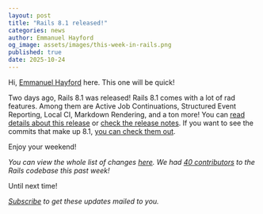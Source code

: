 ```yaml
---
layout: post
title: "Rails 8.1 released!"
categories: news
author: Emmanuel Hayford
og_image: assets/images/this-week-in-rails.png
published: true
date: 2025-10-24
---
```



Hi, [Emmanuel Hayford](https://x.com/siaw23) here. This one will be quick!

Two days ago, Rails 8.1 was released! Rails 8.1 comes with a lot of rad features. Among them are Active Job Continuations, Structured Event Reporting, Local CI, Markdown Rendering, and a ton more! You can [read details about this release](https://rubyonrails.org/2025/10/22/rails-8-1) or [check the release notes](https://guides.rubyonrails.org/8_1_release_notes.html). If you want to see the commits that make up 8.1, [you can check them out](https://github.com/rails/rails/releases/tag/v8.1.0).

Enjoy your weekend!

_You can view the whole list of changes [here](https://github.com/rails/rails/compare/@%7B2025-10-17%7D...main@%7B2025-10-24%7D)._
_We had [40 contributors](https://contributors.rubyonrails.org/contributors/in-time-window/20251017-20251024) to the Rails codebase this past week!_

Until next time!

_[Subscribe](https://world.hey.com/this.week.in.rails) to get these updates mailed to you._
